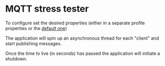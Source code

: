 # MQTT stress tester

To configure set the desired properties (either in a separate profile properties 
or the [default one](src/main/resources/application.yml))

The application will spin up an asynchronous thread for each "client" and start 
publishing messages.

Once the time to live (in seconds) has passed the application will initiate a shutdown.